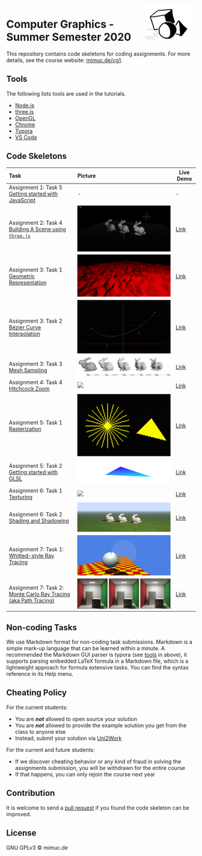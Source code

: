 <img src="./cg.png" alt="logo" height="100" align="right" style="margin: 5px; margin-bottom: 20px;" />


# Computer Graphics - Summer Semester 2020

This repository contains code skeletons for coding assignments.
For more details, see the course website: [mimuc.de/cg1](http://mimuc.de/cg1).

## Tools

The following lists tools are used in the tutorials.

- [Node.js](https://nodejs.org/)
- [three.js](https://threejs.org/)
- [OpenGL](https://www.opengl.org/)
- [Chrome](https://www.google.com/chrome/)
- [Typora](https://typora.io/)
- [VS Code](https://code.visualstudio.com/)

## Code Skeletons

| Task | Picture | Live Demo |
|:-----|:---|----|
| Assignment 1: Task 5 [Getting started with JavaScript](./1-math/) | - | - |
| Assignment 2: Task 4 [Building A Scene using `three.js`](./2-transform/) | ![](./assets/2-transform.png) | [Link](http://www.medien.ifi.lmu.de/lehre/ss20/cg1/demo/2-transform/index.html)|
| Assignment 3: Task 1 [Geometric Representation](./3-geometry/terrain) | ![](./assets/3-geometry-perlin.png) | [Link](http://www.medien.ifi.lmu.de/lehre/ss20/cg1/demo/3-geometry/terrain/index.html)|
| Assignment 3: Task 2 [Bézier Curve Interpolation](./3-geometry/bezier) | ![](./assets/3-geometry-bezier.png) | [Link](http://www.medien.ifi.lmu.de/lehre/ss20/cg1/demo/3-geometry/bezier/index.html)|
| Assignment 3: Task 3 [Mesh Sampling](./3-geometry/bunny)| ![](./assets/3-geometry-bunny.png) | [Link](http://www.medien.ifi.lmu.de/lehre/ss20/cg1/demo/3-geometry/bunny/index.html)|
| Assignment 4: Task 4 [Hitchcock Zoom](./4-camera)| ![](./assets/4-camera-zoom.png) | [Link](http://www.medien.ifi.lmu.de/lehre/ss20/cg1/demo/4-camera/hitchcock/index.html)|
| Assignment 5: Task 1 [Rasterization](./5-raster/bresenham)| ![](./assets/5-raster-drawing.png) |[Link](http://www.medien.ifi.lmu.de/lehre/ss20/cg1/demo/5-raster/bresenham/index.html)|
| Assignment 5: Task 2 [Getting started with GLSL](./5-raster/shader) | ![](./assets/5-raster-shader.png)        |[Link](http://www.medien.ifi.lmu.de/lehre/ss20/cg1/demo/5-raster/shader/index.html)|
| Assignment 6: Task 1 [Texturing](./6-material/earth) | ![](./assets/6-material-earth.png)       |[Link](https://www.medien.ifi.lmu.de/lehre/ss20/cg1/demo/6-material/earth/)|
| Assignment 6: Task 2 [Shading and Shadowing](./6-material/blinn-phong) | ![](./assets/6-material-blinn-phong.png) |[Link](https://www.medien.ifi.lmu.de/lehre/ss20/cg1/demo/6-material/blinn-phong/)|
| Assignment 7: Task 1: [Whitted-style Ray Tracing](./7-illumination/whitted/) | ![](./assets/7-illumination-whitted.png) |[Link](https://www.medien.ifi.lmu.de/lehre/ss20/cg1/demo/7-illumination/whitted/)|
| Assignment 7: Task 2: [Monte Carlo Ray Tracing (aka Path Tracing)](./7-illumination/path-tracer/) | ![](./assets/7-illumination-pathtracer.png) |[Link](https://www.medien.ifi.lmu.de/lehre/ss20/cg1/demo/7-illumination/pathtracer/)|

## Non-coding Tasks

We use Markdown format for non-coding task submissions. Markdown is
a simple mark-up language that can be learned within a minute.
A recommended the Markdown GUI parser is typora (see [tools](#tools) in above),
it supports parsing embedded LaTeX formula in a Markdown file, which is
a lightweight approach for formula extensive tasks.
You can find the syntax reference in its Help menu.

## Cheating Policy

For the current students:

- You are **_not_** allowed to open source your solution
- You are **_not_** allowed to provide the example solution you get from the class to anyone else
- Instead, submit your solution via [Uni2Work](https://uni2work.ifi.lmu.de/)

For the current and future students:

- If we discover cheating behavior or any kind of fraud in solving the assignments submission, you will be withdrawn for the entire course
- If that happens, you can only rejoin the course next year

## Contribution

It is welcome to send a [pull request](https://github.com/mimuc/cg1/pulls) if you found the code skeleton can be improved.

## License

GNU GPLv3 &copy; mimuc.de